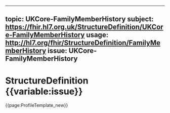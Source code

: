 
---
topic: UKCore-FamilyMemberHistory
subject: https://fhir.hl7.org.uk/StructureDefinition/UKCore-FamilyMemberHistory
usage: http://hl7.org/fhir/StructureDefinition/FamilyMemberHistory
issue: UKCore-FamilyMemberHistory
---
              
# StructureDefinition {{variable:issue}}

<nocheck>
{{page:ProfileTemplate_new}}
</nocheck>

